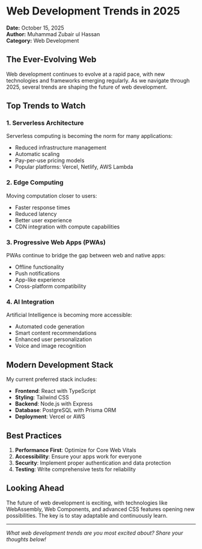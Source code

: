 # Web Development Trends in 2025

**Date:** October 15, 2025  
**Author:** Muhammad Zubair ul Hassan  
**Category:** Web Development

## The Ever-Evolving Web

Web development continues to evolve at a rapid pace, with new technologies and frameworks emerging regularly. As we navigate through 2025, several trends are shaping the future of web development.

## Top Trends to Watch

### 1. **Serverless Architecture**

Serverless computing is becoming the norm for many applications:

- Reduced infrastructure management
- Automatic scaling
- Pay-per-use pricing models
- Popular platforms: Vercel, Netlify, AWS Lambda

### 2. **Edge Computing**

Moving computation closer to users:

- Faster response times
- Reduced latency
- Better user experience
- CDN integration with compute capabilities

### 3. **Progressive Web Apps (PWAs)**

PWAs continue to bridge the gap between web and native apps:

- Offline functionality
- Push notifications
- App-like experience
- Cross-platform compatibility

### 4. **AI Integration**

Artificial Intelligence is becoming more accessible:

- Automated code generation
- Smart content recommendations
- Enhanced user personalization
- Voice and image recognition

## Modern Development Stack

My current preferred stack includes:

- **Frontend**: React with TypeScript
- **Styling**: Tailwind CSS
- **Backend**: Node.js with Express
- **Database**: PostgreSQL with Prisma ORM
- **Deployment**: Vercel or AWS

## Best Practices

1. **Performance First**: Optimize for Core Web Vitals
2. **Accessibility**: Ensure your apps work for everyone
3. **Security**: Implement proper authentication and data protection
4. **Testing**: Write comprehensive tests for reliability

## Looking Ahead

The future of web development is exciting, with technologies like WebAssembly, Web Components, and advanced CSS features opening new possibilities. The key is to stay adaptable and continuously learn.

---

_What web development trends are you most excited about? Share your thoughts below!_

